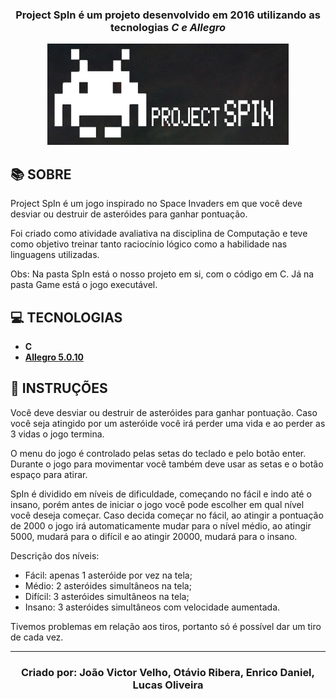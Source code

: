 <h3 align="center">

Project SpIn é um projeto desenvolvido em 2016 utilizando as tecnologias ***C e Allegro***

</h3>

<div align="center">

![Banner](https://github.com/JoaoVelho/SpIn/blob/master/git-assets/banner.png)

</div>

## **:books: SOBRE**

Project SpIn é um jogo inspirado no Space Invaders em que você deve desviar ou destruir de asteróides para ganhar 
pontuação. 

Foi criado como atividade avaliativa na disciplina de Computação e teve como objetivo treinar tanto 
raciocínio lógico como a habilidade nas linguagens utilizadas.

Obs: Na pasta SpIn está o nosso projeto em si, com o código em C. Já na pasta Game está o jogo executável.

## **:computer: TECNOLOGIAS**

  - **C**
  - **[Allegro 5.0.10](https://liballeg.org/)**

## **:rocket: INSTRUÇÕES**

Você deve desviar ou destruir de asteróides para ganhar pontuação. 
Caso você seja atingido por um asteróide você irá perder uma vida e ao perder as 3 vidas o jogo termina.

O menu do jogo é controlado pelas setas do teclado e pelo botão enter. Durante o jogo para movimentar você também 
deve usar as setas e o botão espaço para atirar.

SpIn é dividido em níveis de dificuldade, começando no fácil e indo até o insano, porém antes de iniciar o jogo 
você pode escolher em qual nível você deseja começar. Caso decida começar no fácil, ao atingir a pontuação de 2000
o jogo irá automaticamente mudar para o nível médio, ao atingir 5000, mudará para o difícil e ao atingir 20000, mudará
para o insano.

 Descrição dos níveis:
 - Fácil: apenas 1 asteróide por vez na tela;
 - Médio: 2 asteróides simultâneos na tela;
 - Difícil: 3 asteróides simultâneos na tela;
 - Insano: 3 asteróides simultâneos com velocidade aumentada.

 Tivemos problemas em relação aos tiros, portanto só é possível dar um tiro de cada vez.
 
 ---
<h3 align="center">

Criado por: João Victor Velho, Otávio Ribera, Enrico Daniel, Lucas Oliveira

</h3>
